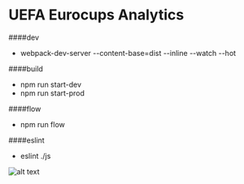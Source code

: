 # UEFA Eurocups Analytics

####dev
* webpack-dev-server --content-base=dist --inline --watch --hot

####build
* npm run start-dev
* npm run start-prod

####flow
* npm run flow

####eslint
* eslint ./js

![alt text](https://raw.githubusercontent.com/kirillstepkin/euro16/master/assets/0781b7d6c2.png)